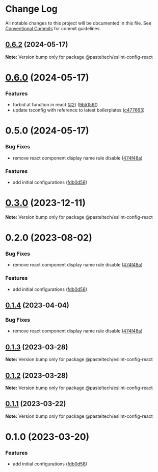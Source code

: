 # Change Log

All notable changes to this project will be documented in this file.
See [Conventional Commits](https://conventionalcommits.org) for commit guidelines.

## [0.6.2](https://github.com/pasteltech/coding-standard-typescript/compare/v0.6.1...v0.6.2) (2024-05-17)

**Note:** Version bump only for package @pasteltech/eslint-config-react





# [0.6.0](https://github.com/pasteltech/coding-standard-typescript/compare/v0.5.0...v0.6.0) (2024-05-17)


### Features

* forbid at function in react ([#2](https://github.com/pasteltech/coding-standard-typescript/issues/2)) ([9b5159f](https://github.com/pasteltech/coding-standard-typescript/commit/9b5159f451159fc0da7dd10130d3714555768cf9))
* update tsconfig with reference to latest boilerplates ([c477663](https://github.com/pasteltech/coding-standard-typescript/commit/c477663063c38160d665045c148122fd80e169ac))





# 0.5.0 (2024-05-17)


### Bug Fixes

* remove react component display name rule disable ([474f48a](https://github.com/pasteltech/coding-standard-typescript/commit/474f48a488a3274f42a53c28897be3baf17403b7))


### Features

* add initial configurations ([fdb0d58](https://github.com/pasteltech/coding-standard-typescript/commit/fdb0d58d7a0bb85c80851aede7756b59a416f528))





# [0.3.0](https://github.com/pasteltech/coding-standard-typescript/compare/@pasteltech/eslint-config-react@0.2.0...@pasteltech/eslint-config-react@0.3.0) (2023-12-11)

**Note:** Version bump only for package @pasteltech/eslint-config-react





# 0.2.0 (2023-08-02)


### Bug Fixes

* remove react component display name rule disable ([474f48a](https://github.com/pasteltech/coding-standard-typescript/commit/474f48a488a3274f42a53c28897be3baf17403b7))


### Features

* add initial configurations ([fdb0d58](https://github.com/pasteltech/coding-standard-typescript/commit/fdb0d58d7a0bb85c80851aede7756b59a416f528))





## [0.1.4](https://github.com/pasteltech/coding-standard-typescript/compare/@pasteltech/eslint-config-react@0.1.3...@pasteltech/eslint-config-react@0.1.4) (2023-04-04)


### Bug Fixes

* remove react component display name rule disable ([474f48a](https://github.com/pasteltech/coding-standard-typescript/commit/474f48a488a3274f42a53c28897be3baf17403b7))





## [0.1.3](https://github.com/pasteltech/coding-standard-typescript/compare/@pasteltech/eslint-config-react@0.1.2...@pasteltech/eslint-config-react@0.1.3) (2023-03-28)

**Note:** Version bump only for package @pasteltech/eslint-config-react





## [0.1.2](https://github.com/pasteltech/coding-standard-typescript/compare/@pasteltech/eslint-config-react@0.1.1...@pasteltech/eslint-config-react@0.1.2) (2023-03-28)

**Note:** Version bump only for package @pasteltech/eslint-config-react





## [0.1.1](https://github.com/pasteltech/coding-standard-typescript/compare/@pasteltech/eslint-config-react@0.1.0...@pasteltech/eslint-config-react@0.1.1) (2023-03-22)

**Note:** Version bump only for package @pasteltech/eslint-config-react





# 0.1.0 (2023-03-20)


### Features

* add initial configurations ([fdb0d58](https://github.com/pasteltech/coding-standard-typescript/commit/fdb0d58d7a0bb85c80851aede7756b59a416f528))
